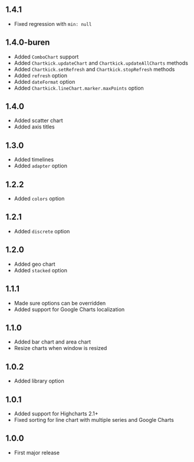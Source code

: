 ## 1.4.1

- Fixed regression with `min: null`

## 1.4.0-buren

- Added `ComboChart` support
- Added `Chartkick.updateChart` and `Chartkick.updateAllCharts` methods
- Added `Chartkick.setRefresh` and `Chartkick.stopRefresh` methods
- Added `refresh` option
- Added `dateFormat` option
- Added `Chartkick.lineChart.marker.maxPoints` option

## 1.4.0

- Added scatter chart
- Added axis titles

## 1.3.0

- Added timelines
- Added `adapter` option

## 1.2.2

- Added `colors` option

## 1.2.1

- Added `discrete` option

## 1.2.0

- Added geo chart
- Added `stacked` option

## 1.1.1

- Made sure options can be overridden
- Added support for Google Charts localization

## 1.1.0

- Added bar chart and area chart
- Resize charts when window is resized

## 1.0.2

- Added library option

## 1.0.1

- Added support for Highcharts 2.1+
- Fixed sorting for line chart with multiple series and Google Charts

## 1.0.0

- First major release
